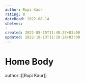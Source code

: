```yaml
---
author: Rupi Kaur
rating: 0
dateRead: 2022-08-14
shelves: 
- 
created: 2022-08-15T11:48:37+03:00
updated: 2022-10-13T11:10:28+03:00
---
```

# Home Body

author::[[Rupi Kaur]]